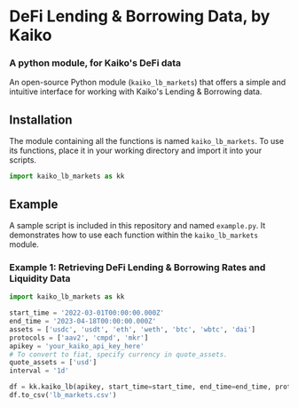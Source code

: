# DeFi Lending & Borrowing Data, by Kaiko

### A python module, for Kaiko's DeFi data
An open-source Python module (`kaiko_lb_markets`) that offers a simple and intuitive interface for working with Kaiko's Lending &amp; Borrowing data.

## Installation 
The module containing all the functions is named `kaiko_lb_markets`. To use its functions, place it in your working directory and import it into your scripts. 

```python 
import kaiko_lb_markets as kk
```
## Example
A sample script is included in this repository and named `example.py`. It demonstrates how to use each function within the `kaiko_lb_markets` module.

### Example 1: Retrieving DeFi Lending & Borrowing Rates and Liquidity Data
```python 
import kaiko_lb_markets as kk

start_time = '2022-03-01T00:00:00.000Z'
end_time = '2023-04-18T00:00:00.000Z'
assets = ['usdc', 'usdt', 'eth', 'weth', 'btc', 'wbtc', 'dai']
protocols = ['aav2', 'cmpd', 'mkr']
apikey = 'your_kaiko_api_key_here'
# To convert to fiat, specify currency in quote_assets.
quote_assets = ['usd']
interval = '1d'

df = kk.kaiko_lb(apikey, start_time=start_time, end_time=end_time, protocols=protocols, assets=assets,  quote_assets=quote_assets, interval=interval)
df.to_csv('lb_markets.csv')
```
